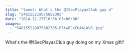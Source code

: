 ```yaml
---
title: "tweet: What's the @ISecPlayasClub guy d"
slug: "548155219075682305"
date: "2014-12-25T16:36:03+00:00"
images:
  - "548155219075682305-B5twRCzCUAAiWVS.jpg"
---
```

What's the @ISecPlayasClub guy doing on my Xmas gift? 